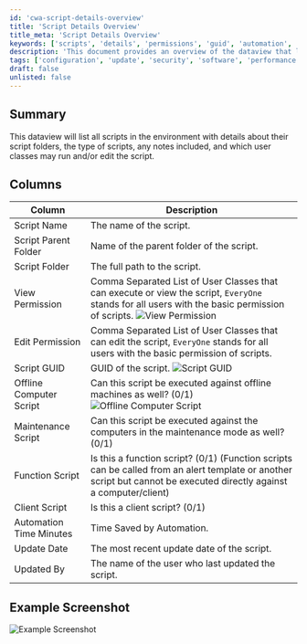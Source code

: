 ```yaml
---
id: 'cwa-script-details-overview'
title: 'Script Details Overview'
title_meta: 'Script Details Overview'
keywords: ['scripts', 'details', 'permissions', 'guid', 'automation', 'maintenance', 'function', 'client', 'update']
description: 'This document provides an overview of the dataview that lists all scripts in the environment, detailing their script folders, types, permissions, and other relevant attributes. It includes a summary of the columns available, such as script name, folder paths, permissions for viewing and editing, and additional script characteristics.'
tags: ['configuration', 'update', 'security', 'software', 'performance']
draft: false
unlisted: false
---
```

## Summary

This dataview will list all scripts in the environment with details about their script folders, the type of scripts, any notes included, and which user classes may run and/or edit the script.

## Columns

| Column                       | Description                                                                                                                                                                                                                  |
|------------------------------|------------------------------------------------------------------------------------------------------------------------------------------------------------------------------------------------------------------------------|
| Script Name                  | The name of the script.                                                                                                                                                                                                    |
| Script Parent Folder         | Name of the parent folder of the script.                                                                                                                                                                                  |
| Script Folder                | The full path to the script.                                                                                                                                                                                               |
| View Permission               | Comma Separated List of User Classes that can execute or view the script, `EveryOne` stands for all users with the basic permission of scripts. ![View Permission](5078775/docs/15390685/images/22414470)                 |
| Edit Permission               | Comma Separated List of User Classes that can edit the script, `EveryOne` stands for all users with the basic permission of scripts.                                                                                      |
| Script GUID                  | GUID of the script. ![Script GUID](5078775/docs/15390685/images/22414480)                                                                                                                                                |
| Offline Computer Script      | Can this script be executed against offline machines as well? (0/1) ![Offline Computer Script](5078775/docs/15390685/images/22414485)                                                                                  |
| Maintenance Script           | Can this script be executed against the computers in the maintenance mode as well? (0/1)                                                                                                                                 |
| Function Script              | Is this a function script? (0/1) (Function scripts can be called from an alert template or another script but cannot be executed directly against a computer/client)                                                       |
| Client Script                | Is this a client script? (0/1)                                                                                                                                                                                             |
| Automation Time Minutes      | Time Saved by Automation.                                                                                                                                                                                                   |
| Update Date                  | The most recent update date of the script.                                                                                                                                                                                 |
| Updated By                   | The name of the user who last updated the script.                                                                                                                                                                         |

## Example Screenshot

![Example Screenshot](5078775/docs/15390685/images/22414545)


